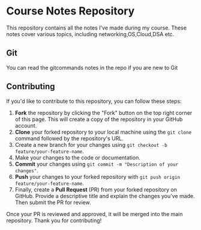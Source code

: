 # Course Notes Repository

This repository contains all the notes I've made during my course. These notes cover various topics, including networking,OS,Cloud,DSA etc.

## Git

You can read the gitcommands notes in the repo if you are new to Git

## Contributing

If you'd like to contribute to this repository, you can follow these steps:

1. **Fork** the repository by clicking the "Fork" button on the top right corner of this page. This will create a copy of the repository in your GitHub account.
2. **Clone** your forked repository to your local machine using the `git clone` command followed by the repository's URL.
3. Create a new branch for your changes using `git checkout -b feature/your-feature-name`.
4. Make your changes to the code or documentation.
5. **Commit** your changes using `git commit -m "Description of your changes"`.
6. **Push** your changes to your forked repository with `git push origin feature/your-feature-name`.
7. Finally, create a **Pull Request** (PR) from your forked repository on GitHub. Provide a descriptive title and explain the changes you've made. Then submit the PR for review.

Once your PR is reviewed and approved, it will be merged into the main repository. Thank you for contributing!
